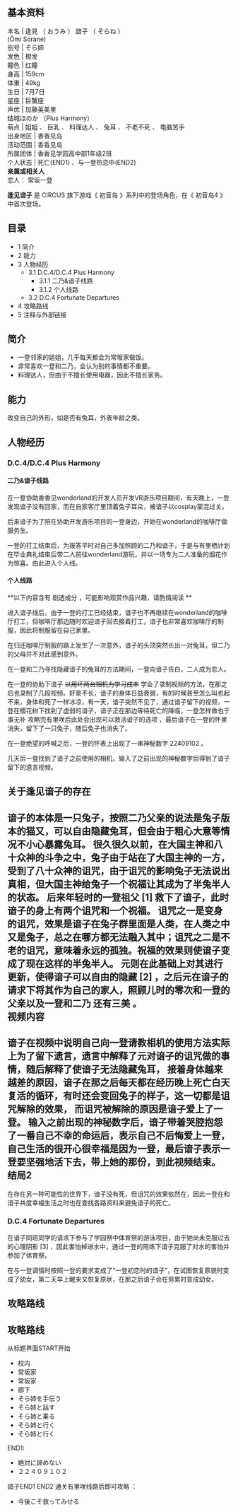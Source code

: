 **基本资料**  
---  
本名  |  逢見  （  おうみ  ）  諳子  （  そらね  ）    
(Ōmi Sorane)  
别号  |  そら姉   
发色  |  橙发   
瞳色  |  红瞳   
身高  |  159cm   
体重  |  49kg   
生日  |  7月7日   
星座  |  巨蟹座   
声优  |  加藤英美里    
结城ほのか  （Plus Harmony）  
萌点  |  姐姐  、  巨乳  、  料理达人  、  兔耳  、  不老不死  、  电脑苦手   
出身地区  |  香香见岛   
活动范围  |  香香见岛   
所属团体  |  香香见学园高中部1年级2班   
个人状态  |  死亡(END1)  、与一登热恋中(END2)   
**亲属或相关人**  
恋人：  常坂一登  
  
**逢见谙子** 是  CIRCUS  旗下游戏《  初音岛  》系列中的登场角色，在《  初音岛4  》中首次登场。

##  目录

  * 1  简介 
  * 2  能力 
  * 3  人物经历 
    * 3.1  D.C.4/D.C.4 Plus Harmony 
      * 3.1.1  二乃&谙子线路 
      * 3.1.2  个人线路 
    * 3.2  D.C.4 Fortunate Departures 
  * 4  攻略路线 
  * 5  注释与外部链接 

##  简介

  * 一登邻家的姐姐，几乎每天都会为常坂家做饭。 
  * 非常喜欢一登和二乃，会认为别的事情都不重要。 
  * 料理达人，但由于不擅长使用电器，因此不擅长家务。 

##  能力

改变自己的外形，如是否有兔耳，外表年龄之类。

##  人物经历

###  D.C.4/D.C.4 Plus Harmony

####  二乃&谙子线路

在一登协助香香见wonderland的开发人员开发VR游乐项目期间，有天晚上，一登发现谙子没有回家，而在自家客厅里顶着兔子耳朵，被谙子以cosplay蒙混过关。

后来谙子为了陪在协助开发游乐项目的一登身边，开始在wonderland的咖啡厅做服务生。

一登的打工结束后，为报答平时对自己多加照顾的二乃和谙子，于是与有里栖计划在毕业典礼结束后带二人前往wonderland游玩，并以一场专为二人准备的烟花作为惊喜。由此进入个人线。

####  个人线路

**以下内容含有 剧透成分  ，可能影响观赏作品兴趣，请酌情阅读 **

进入谙子线后，由于一登的打工已经结束，谙子也不再继续在wonderland的咖啡厅打工，但咖啡厅那边随时欢迎谙子回去接着打工，谙子也非常喜欢咖啡厅的制服，因此将制服留在自己家里。

在归还咖啡厅制服的路上发生了一次意外，谙子的头顶突然长出一对兔耳，但二乃的父母并不对此感到意外。

在一登和二乃寻找隐藏谙子的兔耳的方法期间，一登向谙子告白，二人成为恋人。

在一登的协助下谙子 ~~以用坏两台相机为学习成本~~
学会了录制视频的方法，在那之后也录制了几段视频。好景不长，谙子的身体日益衰弱，有的时候甚至怎么叫也起不来，身体和死了一样冰凉，有一天，谙子突然不见了，通过谙子留下的视频，一登在樱花树下找到了虚弱的谙子，谙子正在那边等待死亡的降临，一登怎样做也于事无补
攻略完有里咲后此处会出现可以救活谙子的选项  ，最后谙子在一登的怀里消失，留下了一只兔子，随后兔子也消失了。

在一登绝望的呼喊之后，一登的怀表上出现了一串神秘数字  22409102  。

几天后一登找到了谙子之前使用的相机，输入了之前出现的神秘数字后得到了谙子留下的遗言视频。

关于逢见谙子的存在  
---  
谙子的本体是一只兔子，按照二乃父亲的说法是兔子版本的猫又，可以自由隐藏兔耳，但会由于粗心大意等情况不小心暴露兔耳。
很久很久以前，在大国主神和八十众神的斗争之中，兔子由于站在了大国主神的一方，受到了八十众神的诅咒，由于诅咒的影响兔子无法说出真相，但大国主神给兔子一个祝福让其成为了半兔半人的状态。
后来年轻时的一登祖父  [1]  救下了谙子，此时谙子的身上有两个诅咒和一个祝福。
诅咒之一是变身的诅咒，效果是谙子在兔子群里面是人类，在人类之中又是兔子，总之在哪方都无法融入其中；诅咒之二是不老的诅咒，意味着永远的孤独。祝福的效果则使谙子变成了现在这样的半兔半人。
元则在此基础上对其进行更新，使得谙子可以自由的隐藏  [2]  ，之后元在谙子的请求下将其作为自己的家人，照顾儿时的零次和一登的父亲以及一登和二乃
还有三美  。  
视频内容  
---  
谙子在视频中说明自己向一登请教相机的使用方法实际上为了留下遗言，遗言中解释了元对谙子的诅咒做的事情，随后解释了使谙子无法隐藏兔耳，
接着身体越来越差的原因，谙子在那之后每天都在经历晚上死亡白天复活的循环，有时还会变回兔子的样子，这一切都是诅咒解除的效果，
而诅咒被解除的原因是谙子爱上了一登。
输入之前出现的神秘数字后，谙子带着哭腔抱怨了一番自己不幸的命运后，表示自己不后悔爱上一登，自己生活的很开心很幸福是因为一登，最后谙子表示一登要坚强地活下去，带上她的那份，到此视频结束。  
结局2  
---  
在存在另一种可能性的世界下，谙子没有死，但诅咒的效果依然在，因此一登在和谙子共度幸福生活之时也在查找各路资料来避免谙子的死亡。  
  
###  D.C.4 Fortunate Departures

在谙子同班同学的请求下参与了学园祭中体育祭的游泳项目，由于她尚未克服过去的心理阴影  [3]
，因此害怕掉进水中，通过一登的陪练下谙子克服了对水的害怕并参加了体育祭。

在与一登调情时按照一登的要求变成了“一登初恋时的谙子”，在试图恢复原貌时变成了幼女，第二天早上醒来又恢复原状，在那之后谙子会在劳累时变成幼女。

##  攻略路线

攻略路线  
---  
从标题界面START开始

  * 校内 
  * 常坂家 
  * 常坂家 
  * 廊下 
  * そら姉を手伝う 
  * そら姉と話す 
  * そら姉と乗る 
  * そら姉と行く 
  * そら姉と行く 

END1:

  * 絶対に諦めない 
  * ２２４０９１０２ 

諳子END1  END2  通关有里咲线路后即可攻略  ：

  * 今後こそ救ってみせる 

  
  